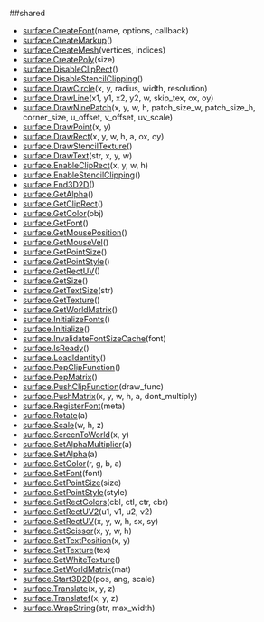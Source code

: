 
##shared

- [surface.CreateFont](nil)(name, options, callback)
- [surface.CreateMarkup](nil)()
- [surface.CreateMesh](nil)(vertices, indices)
- [surface.CreatePoly](nil)(size)
- [surface.DisableClipRect](nil)()
- [surface.DisableStencilClipping](nil)()
- [surface.DrawCircle](nil)(x, y, radius, width, resolution)
- [surface.DrawLine](nil)(x1, y1, x2, y2, w, skip_tex, ox, oy)
- [surface.DrawNinePatch](nil)(x, y, w, h, patch_size_w, patch_size_h, corner_size, u_offset, v_offset, uv_scale)
- [surface.DrawPoint](nil)(x, y)
- [surface.DrawRect](nil)(x, y, w, h, a, ox, oy)
- [surface.DrawStencilTexture](nil)()
- [surface.DrawText](nil)(str, x, y, w)
- [surface.EnableClipRect](nil)(x, y, w, h)
- [surface.EnableStencilClipping](nil)()
- [surface.End3D2D](nil)()
- [surface.GetAlpha](nil)()
- [surface.GetClipRect](nil)()
- [surface.GetColor](nil)(obj)
- [surface.GetFont](nil)()
- [surface.GetMousePosition](nil)()
- [surface.GetMouseVel](nil)()
- [surface.GetPointSize](nil)()
- [surface.GetPointStyle](nil)()
- [surface.GetRectUV](nil)()
- [surface.GetSize](nil)()
- [surface.GetTextSize](nil)(str)
- [surface.GetTexture](nil)()
- [surface.GetWorldMatrix](nil)()
- [surface.InitializeFonts](nil)()
- [surface.Initialize](nil)()
- [surface.InvalidateFontSizeCache](nil)(font)
- [surface.IsReady](nil)()
- [surface.LoadIdentity](nil)()
- [surface.PopClipFunction](nil)()
- [surface.PopMatrix](nil)()
- [surface.PushClipFunction](nil)(draw_func)
- [surface.PushMatrix](nil)(x, y, w, h, a, dont_multiply)
- [surface.RegisterFont](nil)(meta)
- [surface.Rotate](nil)(a)
- [surface.Scale](nil)(w, h, z)
- [surface.ScreenToWorld](nil)(x, y)
- [surface.SetAlphaMultiplier](nil)(a)
- [surface.SetAlpha](nil)(a)
- [surface.SetColor](nil)(r, g, b, a)
- [surface.SetFont](nil)(font)
- [surface.SetPointSize](nil)(size)
- [surface.SetPointStyle](nil)(style)
- [surface.SetRectColors](nil)(cbl, ctl, ctr, cbr)
- [surface.SetRectUV2](nil)(u1, v1, u2, v2)
- [surface.SetRectUV](nil)(x, y, w, h, sx, sy)
- [surface.SetScissor](nil)(x, y, w, h)
- [surface.SetTextPosition](nil)(x, y)
- [surface.SetTexture](nil)(tex)
- [surface.SetWhiteTexture](nil)()
- [surface.SetWorldMatrix](nil)(mat)
- [surface.Start3D2D](nil)(pos, ang, scale)
- [surface.Translate](nil)(x, y, z)
- [surface.Translatef](nil)(x, y, z)
- [surface.WrapString](nil)(str, max_width)